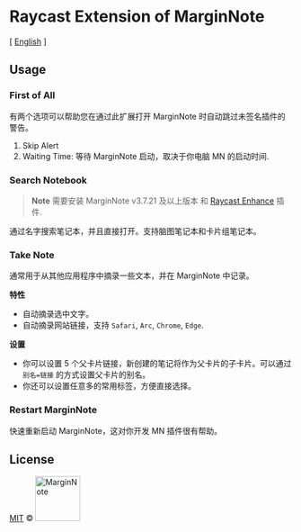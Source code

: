 # Raycast Extension of MarginNote
[ [English](./README-ZH.md) ]
## Usage

### First of All
有两个选项可以帮助您在通过此扩展打开 MarginNote 时自动跳过未签名插件的警告。

1. Skip Alert
2. Waiting Time: 等待 MarginNote 启动，取决于你电脑 MN 的启动时间.

### Search Notebook
> **Note**
> 需要安装 MarginNote v3.7.21 及以上版本 和 [Raycast Enhance](https://github.com/marginnoteapp/raycast-enhance/releases) 插件.

通过名字搜索笔记本，并且直接打开。支持脑图笔记本和卡片组笔记本。

### Take Note
通常用于从其他应用程序中摘录一些文本，并在 MarginNote 中记录。

**特性**
- 自动摘录选中文字。
- 自动摘录网站链接，支持 `Safari`, `Arc`, `Chrome`, `Edge`.

**设置**
- 你可以设置 5 个父卡片链接，新创建的笔记将作为父卡片的子卡片。可以通过 `别名=链接` 的方式设置父卡片的别名。
- 你还可以设置任意多的常用标签，方便直接选择。

### Restart MarginNote
快速重新启动 MarginNote，这对你开发 MN 插件很有帮助。

## License

<a href="https://github.com/marginnoteapp/raycast/blob/main/LICENSE">MIT</a> © <a href="https://github.com/marginnoteapp"><img src="https://testmnbbs.oss-cn-zhangjiakou.aliyuncs.com/pic/mn.png?x-oss-process=base_webp" alt="MarginNote" width="80"></a>